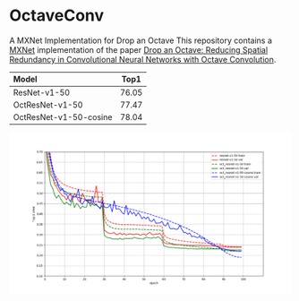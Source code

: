 # OctaveConv
A MXNet Implementation for Drop an Octave
This repository contains a [MXNet](https://github.com/apache/incubator-mxnet) implementation of the paper [Drop an Octave: Reducing Spatial Redundancy in Convolutional Neural Networks with Octave Convolution](https://arxiv.org/abs/1904.05049). 

| Model                  |  Top1  |
| :--------------------- | :----: |
| ResNet-v1-50           |  76.05 |
| OctResNet-v1-50        |  77.47 |
| OctResNet-v1-50-cosine |  78.04 |

![example](fig/training-curve.png)
